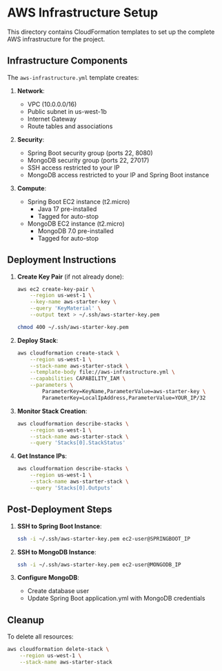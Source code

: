 # AWS Infrastructure Setup

This directory contains CloudFormation templates to set up the complete AWS infrastructure for the project.

## Infrastructure Components

The `aws-infrastructure.yml` template creates:

1. **Network**:
   - VPC (10.0.0.0/16)
   - Public subnet in us-west-1b
   - Internet Gateway
   - Route tables and associations

2. **Security**:
   - Spring Boot security group (ports 22, 8080)
   - MongoDB security group (ports 22, 27017)
   - SSH access restricted to your IP
   - MongoDB access restricted to your IP and Spring Boot instance

3. **Compute**:
   - Spring Boot EC2 instance (t2.micro)
     - Java 17 pre-installed
     - Tagged for auto-stop
   - MongoDB EC2 instance (t2.micro)
     - MongoDB 7.0 pre-installed
     - Tagged for auto-stop

## Deployment Instructions

1. **Create Key Pair** (if not already done):
   ```bash
   aws ec2 create-key-pair \
       --region us-west-1 \
       --key-name aws-starter-key \
       --query 'KeyMaterial' \
       --output text > ~/.ssh/aws-starter-key.pem
   
   chmod 400 ~/.ssh/aws-starter-key.pem
   ```

2. **Deploy Stack**:
   ```bash
   aws cloudformation create-stack \
       --region us-west-1 \
       --stack-name aws-starter-stack \
       --template-body file://aws-infrastructure.yml \
       --capabilities CAPABILITY_IAM \
       --parameters \
           ParameterKey=KeyName,ParameterValue=aws-starter-key \
           ParameterKey=LocalIpAddress,ParameterValue=YOUR_IP/32
   ```

3. **Monitor Stack Creation**:
   ```bash
   aws cloudformation describe-stacks \
       --region us-west-1 \
       --stack-name aws-starter-stack \
       --query 'Stacks[0].StackStatus'
   ```

4. **Get Instance IPs**:
   ```bash
   aws cloudformation describe-stacks \
       --region us-west-1 \
       --stack-name aws-starter-stack \
       --query 'Stacks[0].Outputs'
   ```

## Post-Deployment Steps

1. **SSH to Spring Boot Instance**:
   ```bash
   ssh -i ~/.ssh/aws-starter-key.pem ec2-user@SPRINGBOOT_IP
   ```

2. **SSH to MongoDB Instance**:
   ```bash
   ssh -i ~/.ssh/aws-starter-key.pem ec2-user@MONGODB_IP
   ```

3. **Configure MongoDB**:
   - Create database user
   - Update Spring Boot application.yml with MongoDB credentials

## Cleanup

To delete all resources:
```bash
aws cloudformation delete-stack \
    --region us-west-1 \
    --stack-name aws-starter-stack
```
